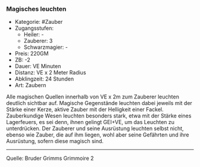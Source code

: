 ### Magisches leuchten

- Kategorie: #Zauber
- Zugangsstufen:
  - Heiler: -
  - Zauberer: 3
  - Schwarzmagier: -
- Preis: 220GM
- ZB: -2
- Dauer: VE Minuten
- Distanz: VE x 2 Meter Radius
- Abklingzeit: 24 Stunden
- Art: Zaubern

Alle magischen Quellen innerhalb von VE x 2m zum Zauberer leuchten deutlich sichtbar auf. Magische Gegenstände leuchten dabei jeweils mit der Stärke einer Kerze, aktive Zauber mit der Helligkeit einer Fackel. Zauberkundige Wesen leuchten besonders stark, etwa mit der Stärke eines Lagerfeuers, es sei denn, ihnen gelingt GEI+VE, um das Leuchten zu unterdrücken. Der Zauberer und seine Ausrüstung leuchten selbst nicht, ebenso wie Zauber, die auf ihm liegen, wohl aber seine Gefährten und ihre Ausrüstung, sofern diese magisch sind.

---

Quelle: Bruder Grimms Grimmoire 2
